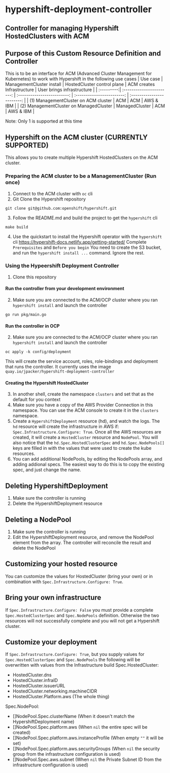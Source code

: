 # hypershift-deployment-controller
## Controller for managing Hypershift HostedClusters with ACM

## Purpose of this Custom Resource Definition and Controller
This is to be an interface for ACM (Advanced Cluster Management for Kubernetes) to work with Hypershift in the following use cases
  | Use case   | ManagementCluster install | HostedCluster control plane | ACM creates Infrastructure | User brings infrastructure |
  | :---------:| :-----------------------: | :-------------------------: | :------------------------: | :------------------------: |
  | (1) ManagementCluster on ACM cluster    | ACM                         | ACM                        | AWS & IBM |
  | (2) ManagementCluster on ManagedCluster | ManagedCluster              | ACM                        | AWS & IBM |

  Note: Only 1 is supported at this time

## Hypershift on the ACM cluster (CURRENTLY SUPPORTED)
This allows you to create multiple Hypershift HostedClusters on the ACM cluster.

### Preparing the ACM cluster to be a ManagementCluster (Run once)
1. Connect to the ACM cluster with `oc` cli
2. Git Clone the Hypershift repository
  ```shell
  git clone git@github.com:openshift/hypershift.git
  ```
3. Follow the README.md and build the project to get the `hypershift` cli
  ```shell
  make build
  ```
4. Use the quickstart to install the Hypershift operator with the `hypershift` cli
  https://hypershift-docs.netlify.app/getting-started/
  Complete `Prerequisites` and `Before you begin`
  You need to create the S3 bucket, and run the `hypershift install ...` command. Ignore the rest.

### Using the Hypeershift Deployment Controller
1. Clone this repository
#### Run the controller from your development environment
2. Make sure you are connected to the ACM/OCP cluster where you ran `hypershift install` and launch the controller
  ```shell
  go run pkg/main.go
  ```
#### Run the controller in OCP
2. Make sure you are connected to the ACM/OCP cluster where you ran `hypershift install` and launch the controller
  ```shell
  oc apply -k config/deployment
  ```
  This will create the service account, roles, role-bindings and deployment that runs the controller. It currently uses the image `quay.io/jpacker/hypershift-deployment-controller`
#### Creating the Hypershift HostedCluster
3. In another shell, create the namespace `clusters` and set that as the default for you context
4. Make sure you have a copy of the AWS Provider Connection in this namespace. You can use the ACM console to create it in the `clusters` namespace.
4. Create a `HypershiftDeployment` resource (hd), and watch the logs.  The `hd` resource will create the infrastructure in AWS if: `Spec.Infrastructure.Configure: True`. Once all the AWS resources are created, it will create a `HostedCluster` resource and `NodePool`.  You will also notice that the `hd.Spec.HostedClusterSpec` and `hd.Spec.NodePools[]` keys are filled in with the values that were used to create the kube resources.
5. You can add additional NodePools, by editing the NodePools array, and adding addional specs. The easiest way to do this is to copy the existing spec, and just change the name.

## Deleting HypershiftDeployment
1. Make sure the controller is running
2. Delete the HypershiftDeployment resource

## Deleting a NodePool
1. Make sure the controller is running
2. Edit the HypershiftDeployment resource, and remove the NodePool element from the array. The controller will reconcile the result and delete the NodePool

## Customizing your hosted resource
You can customize the values for HostedCluster (bring your own) or in combination with `Spec.Infrastructure.Configure: True`.

## Bring your own infrastructure
If `Spec.Infrastructure.Configure: False` you must provide a complete `Spec.HostedClusterSpec` and `Spec.NodePools` definition.  Otherwise the two resources will not successfully complete and you will not get a Hypershift cluster.

## Customize your deployment
If `Spec.Infrastructure.Configure: True`, but you supply values for `Spec.HostedClusterSpec` and `Spec.NodePools` the following will be overwritten with values from the Infrastructure build
Spec.HostedCluster:
* HostedCluster.dns
* HostedCluster.infraID
* HostedCluster.issuerURL
* HostedCluster.networking.machineCIDR
* HostedCluster.Platform.aws  (The whole thing)

Spec.NodePool:
* []NodePool.Spec.clusterName  (When it doesn't match the HypershiftDeployment name)
* []NodePool.Spec.platform.aws (When `nil` the entire spec will be created)
* []NodePool.Spec.platform.aws.instanceProfile (When empty `""` it will be set)
* []NodePool.Spec.platform.aws.securityGroups (When `nil` the security group from the infrastructure configuration is used)
* []NodePool.Spec.aws.subnet (When `nil` the Private Subnet ID from the infrastructure configuration is used)
